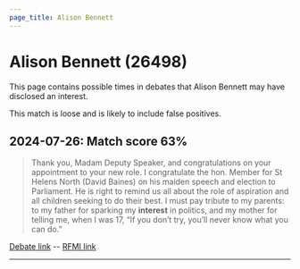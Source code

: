 ```yaml
---
page_title: Alison Bennett
---
```


# Alison Bennett  (26498)

This page contains possible times in debates that Alison Bennett may have disclosed an interest.

This match is loose and is likely to include false positives. 



## 2024-07-26: Match score 63%

>Thank you, Madam Deputy Speaker, and congratulations on your appointment to your new role. I congratulate the hon. Member for St Helens North (David Baines) on his maiden speech and election to Parliament. He is right to remind us all about the role of aspiration and all children seeking to do their best. I must pay tribute to my parents: to my father for sparking my **interest** in politics, and my mother for telling me, when I was 17, “If you don’t try, you’ll never know what you can do.”

[Debate link](https://www.theyworkforyou.com/debates/?id=2024-07-26d.984.1)  --  [RFMI link](https://www.theyworkforyou.com/mp/26498/register)


---

